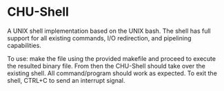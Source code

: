 # CHU-Shell
A UNIX shell implementation based on the UNIX bash. The shell has full support for all existing commands, I/O redirection, and pipelining capabilities.

To use: make the file using the provided makefile and proceed to execute the resulted binary file. From then the CHU-Shell should take over the existing shell. All command/program should work as expected. To exit the shell, CTRL+C to send an interrupt signal.
